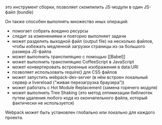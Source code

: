 это инструмент сборки, позволяет скомпилить JS-модули в один JS-файл (bundle)


Он также способен выполнять множество иных операций:
-   помогает собрать воедино ресурсы
-   следит за изменениями и повторно выполняет задачи
-   может разделить выходной файл (output file) на несколько файлов, чтобы избежать медленной загрузки страницы из-за большого размера JS-файла
-   может выполнить транспиляцию с помощью [[Babel]]
-   может выполнить транспиляцию CoffeeScript в JavaScript
-   может конвертировать встроенные изображения в data:URI
-   позволяет использовать require() для CSS файлов
-   может запустить webpack-dev-server (в нём встроен локальный сервер и livereload (“живая перезагрузка браузера”))
-   может работать с Hot Module Replacement (замена горячего модуля)
-   может выполнить Tree Shaking (это метод оптимизации библиотек путем удаления любого кода из окончательного файла, который фактически не используется)

Webpack может быть установлен глобально или локально для каждого проекта.